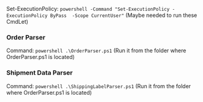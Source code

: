 Set-ExecutionPolicy: `powershell -Command "Set-ExecutionPolicy -ExecutionPolicy ByPass  -Scope CurrentUser"` (Maybe needed to run these CmdLet)

### Order Parser
Command:             `powershell .\OrderParser.ps1` (Run it from the folder where OrderParser.ps1 is located)

### Shipment Data Parser
Command:             `powershell .\ShippingLabelParser.ps1` (Run it from the folder where OrderParser.ps1 is located)
